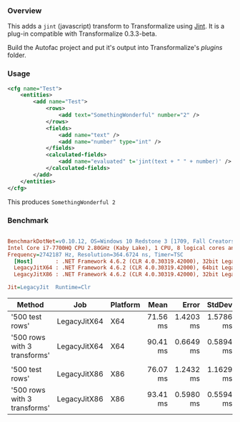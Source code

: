 ### Overview

This adds a `jint` (javascript) transform to Transformalize using [Jint](https://github.com/sebastienros/jint).  It is a plug-in compatible with Transformalize 0.3.3-beta.

Build the Autofac project and put it's output into Transformalize's *plugins* folder.

### Usage

```xml
<cfg name="Test">
    <entities>
        <add name="Test">
            <rows>
                <add text="SomethingWonderful" number="2" />
            </rows>
            <fields>
                <add name="text" />
                <add name="number" type="int" />
            </fields>
            <calculated-fields>
                <add name="evaluated" t='jint(text + " " + number)' />
            </calculated-fields>
        </add>
    </entities>
</cfg>
```

This produces `SomethingWonderful 2`

### Benchmark

``` ini

BenchmarkDotNet=v0.10.12, OS=Windows 10 Redstone 3 [1709, Fall Creators Update] (10.0.16299.125)
Intel Core i7-7700HQ CPU 2.80GHz (Kaby Lake), 1 CPU, 8 logical cores and 4 physical cores
Frequency=2742187 Hz, Resolution=364.6724 ns, Timer=TSC
  [Host]       : .NET Framework 4.6.2 (CLR 4.0.30319.42000), 32bit LegacyJIT-v4.7.2600.0
  LegacyJitX64 : .NET Framework 4.6.2 (CLR 4.0.30319.42000), 64bit LegacyJIT/clrjit-v4.7.2600.0;compatjit-v4.7.2600.0
  LegacyJitX86 : .NET Framework 4.6.2 (CLR 4.0.30319.42000), 32bit LegacyJIT-v4.7.2600.0

Jit=LegacyJit  Runtime=Clr  

```
|                       Method |          Job | Platform |     Mean |     Error |    StdDev | Scaled | ScaledSD |
|----------------------------- |------------- |--------- |---------:|----------:|----------:|-------:|---------:|
|              &#39;500 test rows&#39; | LegacyJitX64 |      X64 | 71.56 ms | 1.4203 ms | 1.5786 ms |   1.00 |     0.00 |
| &#39;500 rows with 3 transforms&#39; | LegacyJitX64 |      X64 | 90.41 ms | 0.6649 ms | 0.5894 ms |   1.26 |     0.03 |
|                              |              |          |          |           |           |        |          |
|              &#39;500 test rows&#39; | LegacyJitX86 |      X86 | 76.07 ms | 1.2432 ms | 1.1629 ms |   1.00 |     0.00 |
| &#39;500 rows with 3 transforms&#39; | LegacyJitX86 |      X86 | 93.41 ms | 0.5980 ms | 0.5594 ms |   1.23 |     0.02 |
